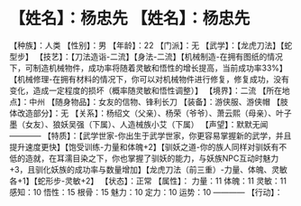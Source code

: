 # 【姓名】：杨忠先 【姓名】：杨忠先
【种族】：人类
【性别】：男
【年龄】：22
【门派】：无
【武学】：【龙虎刀法】【蛇型步】
【技艺】：【刀法造诣-二流】【身法-二流】【机械制造-在拥有图纸的情况下，可制造机械物件，成功率将随着灵敏和悟性的增长提高，当前成功率33%】【机械修理-在拥有材料的情况下，你可以对机械物件进行修复，修复成功，没有变化，造成一定程度的损坏（概率随灵敏和悟性调整）】
【境界】：二流
【所在地点】：中州
【随身物品】：女友的信物、锋利长刀
【装备】：游侠服、游侠帽
【肢体改造部分】：无
【关系】：杨绍文（父亲）、杨荣（爷爷）、萧云熙（母亲）、叶子墨（女友）、狼妖吴强（下属）、人造械族小艾（下属）
【声望】：默默无闻
————
【特质】：【武学世家-你出生于武学世家，你更容易掌握新的武学，并且提升速度更快】【饱受训练-力量和体魄+2】【驯妖之道-你的族人同样对驯妖有不低的造就，在耳濡目染之下，你也掌握了驯妖的能力，与妖族NPC互动时魅力+3，且驯化妖族的成功率与数量增加】【龙虎刀法（前三重）-力量、体魄、灵敏各+1】【蛇形步-灵敏+2】
【状态】：正常
【属性】：
力量：11
体魄：11
灵敏：11
感知：10
悟性：15
根骨：15
魅力：10
定力：10
运势：10
————
【行动】：